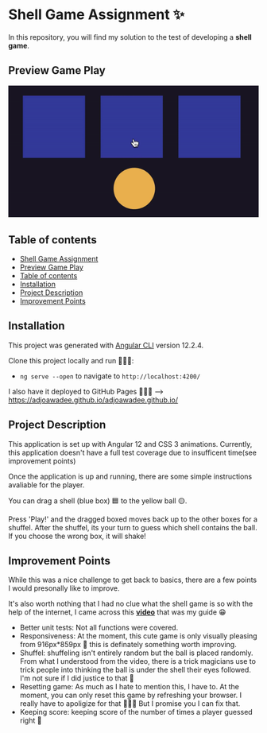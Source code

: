 # Shell Game Assignment ✨
In this repository, you will find my solution to the test of developing a **shell game**.

## Preview Game Play

![Game play](game-of-shells.gif)

## Table of contents
- [Shell Game Assignment](#shell-game-assignment)
- [Preview Game Play](#preview-game-play)
- [Table of contents](#table-of-contents)
- [Installation](#installation)
- [Project Description](#project-description)
- [Improvement Points](#improvement-points)

## Installation
This project was generated with [Angular CLI](https://github.com/angular/angular-cli) version 12.2.4.

Clone this project locally and run 🏃🏽‍♀️:
- `ng serve --open` to navigate to `http://localhost:4200/`

I also have it deployed to GitHub Pages 👩🏽‍💻 --> https://adjoawadee.github.io/adjoawadee.github.io/

## Project Description 
This application is set up with Angular 12 and CSS 3 animations.
Currently, this application doesn't have a full test coverage due to insufficent time(see improvement points)

Once the application is up and running, there are some simple instructions avaliable for the player.

You can drag a shell (blue box) 🟦  to the yellow ball 🟡.

Press 'Play!' and the dragged boxed moves back up to the other boxes for a shuffel.
After the shuffel, its your turn to guess which shell contains the ball. 
If you choose the wrong box, it will shake!

## Improvement Points
While this was a nice challenge to get back to basics, there are a few points I would presonally like to improve.

It's also worth nothing that I had no clue what the shell game is so with the help of the internet, I came across this [**video**](https://www.youtube.com/watch?v=GumWeVdcof4) that was my guide 😁
- Better unit tests: Not all functions were covered.
- Responsiveness: At the moment, this cute game is only visually pleasing from 916px*859px 🙈 this is definately something worth improving. 
- Shuffel: shuffeling isn't entirely random but the ball is placed randomly. From what I understood from the video, there is a trick magicians use to trick people into thinking the ball is under the shell their eyes followed. I'm not sure if I did justice to that 🤫
- Resetting game: As much as I hate to mention this, I have to. At the moment, you can only reset this game by refreshing your browser. I really have to apoligize for that 🤦🏽‍♀️ But I promise you I can fix that. 
- Keeping score: keeping score of the number of times a player guessed right 👾


